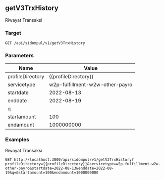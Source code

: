 ## getV3TrxHistory
Riwayat Transaksi

### Target
```
GET /api/sidompul/v1/getV3TrxHistory
```

### Parameters
Name | Value
--- | ---
profileDirectory|{{profileDirectory}}
servicetype|w2p-fulfillment-w2w-other-payro
startdate|2022-08-13
enddate|2022-08-19
q|
startamount|100
endamount|1000000000



### Examples
Riwayat Transaksi
```
GET http://localhost:3000/api/sidompul/v1/getV3TrxHistory?profileDirectory={{profileDirectory}}&servicetype=w2p-fulfillment-w2w-other-payro&startdate=2022-08-13&enddate=2022-08-19&q=&startamount=100&endamount=1000000000
```


